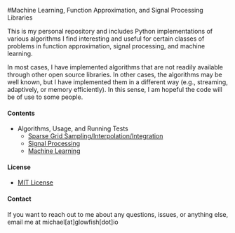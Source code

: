 #Machine Learning, Function Approximation, and Signal Processing Libraries

This is my personal repository and includes Python implementations of various algorithms I find interesting and useful
for certain classes of problems in function approximation, signal processing, and machine learning.

In most cases, I have implemented algorithms that are not readily available through other open source libraries. In other
cases, the algorithms may be well known, but I have implemented them in a different way (e.g., streaming, adaptively, or
memory efficiently). In this sense, I am hopeful the code will be of use to some people.

#### Contents ####
* Algorithms, Usage, and Running Tests
    * [Sparse Grid Sampling/Interpolation/Integration](/code/Sparse_Grid_Interpolation/README.md)
    * [Signal Processing](/code/Signal_Processing/README.md)
    * [Machine Learning](/code/Machine_Learning/README.md)

#### License ####
* [MIT License](LICENSE.md)

#### Contact ####
If you want to reach out to me about any questions, issues, or anything else, email me at michael[at]glowfish[dot]io

